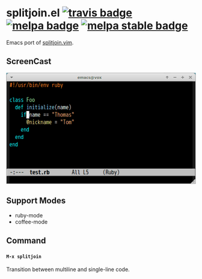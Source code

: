 # splitjoin.el [![travis badge][travis-badge]][travis-link] [![melpa badge][melpa-badge]][melpa-link] [![melpa stable badge][melpa-stable-badge]][melpa-stable-link]

Emacs port of [splitjoin.vim](https://github.com/AndrewRadev/splitjoin.vim).


## ScreenCast

![splitjoin](image/splitjoin.gif)


## Support Modes

- ruby-mode
- coffee-mode


## Command

#### `M-x splitjoin`

Transition between multiline and single-line code.

[travis-badge]: https://travis-ci.org/syohex/emacs-splitjoin.svg
[travis-link]: https://travis-ci.org/syohex/emacs-splitjoin
[melpa-link]: http://melpa.org/#/splitjoin
[melpa-stable-link]: http://melpa.org/#/splitjoin
[melpa-badge]: http://melpa.org/packages/splitjoin-badge.svg
[melpa-stable-badge]: http://stable.melpa.org/packages/splitjoin-badge.svg
